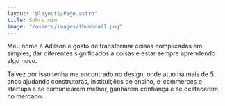 ```yaml
---
layout: "@layouts/Page.astro"
title: Sobre mim
image: "/assets/images/thumbnail.png"
---
```


<!-- Meu nome é Adilson Santos e gosto de resolver coisas complicadas de forma prática, ouvir o que os outros têm a dizer e estar sempre descobrindo coisas novas.

Creio que por isso me encontrei no design, onde trabalho há mais de 5 anos, ajudando construtoras, instituições educacionais, lojas e&#x2011;commerce e startups a se comunicar, ganhar confiança e se destacar. -->

Meu nome é Adilson e gosto de transformar coisas complicadas em simples, dar diferentes significados a coisas e estar sempre aprendendo algo novo.

Talvez por isso tenha me encontrado no design, onde atuo há mais de 5 anos ajudando construtoras, instituições de ensino, e-commerces e startups a se comunicarem melhor, ganharem confiança e se destacarem no mercado.
